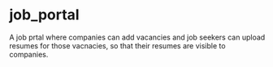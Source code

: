 # job_portal
A job prtal where companies can add vacancies and job seekers can upload resumes for those vacnacies, so that their resumes are visible to companies.
